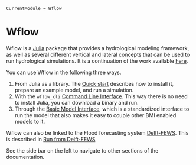 ```@meta
CurrentModule = Wflow
```

# Wflow

Wflow is a [Julia](https://julialang.org/) package that provides a hydrological modeling
framework, as well as several different vertical and lateral concepts that can be used to
run hydrological simulations. It is a continuation of the work available
[here](https://github.com/openstreams/wflow).

You can use Wflow in the following three ways.

1. From Julia as a library. The [Quick start](@ref) describes how to
   install it, prepare an example model, and run a simulation.
2. With the `wflow_cli` [Command Line Interface](@ref). This way there is no
   need to install Julia, you can download a binary and run.
3. Through the [Basic Model Interface](@ref), which is a standardized interface to run the
   model that also makes it easy to couple other BMI enabled models to it.

Wflow can also be linked to the Flood forecasting system
[Delft-FEWS](https://oss.deltares.nl/web/delft-fews/). This is described in [Run from
Delft-FEWS](@ref)

See the side bar on the left to navigate to other sections of the documentation.